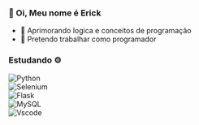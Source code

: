 ### 👋 Oi, Meu nome é Erick 
- 🐍 Aprimorando logica e conceitos de programação 
- 🌱 Pretendo trabalhar como programador 

### Estudando ⚙️

![Python](https://img.shields.io/badge/python-3670A0?style=for-the-badge&logo=python&logoColor=ffdd54)<br>
![Selenium](https://img.shields.io/badge/-selenium-%43B02A?style=for-the-badge&logo=selenium&logoColor=white)<br>
![Flask](https://img.shields.io/badge/Flask-000000?style=for-the-badge&logo=Flask&logoColor=white)<br>
![MySQL](https://img.shields.io/badge/MySQL-00000F?style=for-the-badge&logo=mysql&logoColor=white)<br>
![Vscode](https://img.shields.io/badge/Vscode-007ACC?style=for-the-badge&logo=visual-studio-code&logoColor=white)<br>



<!---
Erick-IL/Erick-IL is a ✨ special ✨ repository because its `README.md` (this file) appears on your GitHub profile.
You can click the Preview link to take a look at your changes.
--->
